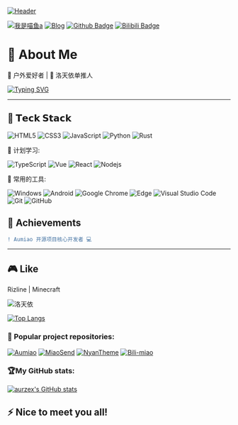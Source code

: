 <!-- 动态效果 -->

[![Header](https://capsule-render.vercel.app/api?type=waving&color=66ccff&height=280&section=header&text=Aurzex&fontSize=70&animation=fadeIn&fontColor=ffffff)](https://aurzex.top)

<!-- 个人资料徽标 -->

[![我是喵鱼a](https://img.shields.io/badge/我是喵鱼a-66ccff)](https://github.com/aurzex/)
[![Blog](https://img.shields.io/badge/Website-white?&logo=Hexo)](https://aurzex.top)
[![Github Badge](https://img.shields.io/badge/-Github%20-black?style=flat&logo=Github&logoColor=white)](https://github.com/aurzex/)
[![Bilibili Badge](https://img.shields.io/badge/Bilibili-pink?style=flat&logo=bilibili&logoColor=white)](https://space.bilibili.com/1940383037)

# 🚀 About Me
 
🌄 户外爱好者 | 🎵 洛天依单推人

[![Typing SVG](<https://readme-typing-svg.demolab.com?font=Fira+Code&size=22&duration=3000&pause=1000&color=66CCFF&center=true&vCenter=true&width=600&lines=console.log(%22Hello+Digital+World%22);while(true){keepCoding()}>)](https://git.io/typing-svg)

---

## 🧰 𝗧𝗲𝗰𝗸 𝗦𝘁𝗮𝗰𝗸

![HTML5](https://img.shields.io/badge/-HTML5-E34F26?style=flat-square&logo=html5&logoColor=white)
![CSS3](https://img.shields.io/badge/-CSS3-1572B6?style=flat-square&logo=css3)
![JavaScript](https://img.shields.io/badge/-JavaScript-oringe?style=flat-square&logo=javascript)
![Python](https://img.shields.io/badge/-Python-pink?style=flat-square&logo=Python)
![Rust](https://img.shields.io/badge/Rust-2E67D3.svg?style=style=flat-square&logo=rust&logoColor=yellow)

🧠 计划学习:

![TypeScript](https://img.shields.io/badge/typescript-%23007ACC.svg?style=flat-square&logo=typescript&logoColor=white)
![Vue](https://img.shields.io/badge/-Vue.js-3f745c?style=flat-square&logo=Vue.js)
![React](https://img.shields.io/badge/-React-07afd9?style=flat-square&logo=React)
![Nodejs](https://img.shields.io/badge/-Nodejs-c0ebd?style=flat-square&logo=Node.js)

🧰 常用的工具:

![Windows](https://img.shields.io/badge/Windows-0078D6?style=flat-square&logo=windows&logoColor=white)
![Android](https://img.shields.io/badge/Android-3DDC84?style=flat-square&logo=android&logoColor=white)
![Google Chrome](https://img.shields.io/badge/Chrome-4285F4?style=flat-square&logo=GoogleChrome&logoColor=white)
![Edge](https://img.shields.io/badge/Edge-0078D7?style=flat-square&logo=Microsoft-edge&logoColor=white)
![Visual Studio Code](https://img.shields.io/badge/-Visual%20Studio%20Code-007ACC?style=flat-square&logo=Visual%20Studio%20Code&logoColor=fff)
![Git](https://img.shields.io/badge/-Git-FCC624?style=flat-square&logo=git)
![GitHub](https://img.shields.io/badge/-GitHub-pink?style=flat-square&logo=github)

## 🏅 Achievements

```diff
! Aumiao 开源项目核心开发者 💻
```

---

## 🎮 Like

Rizline | Minecraft

<img src="https://img.shields.io/badge/-%E2%9D%A4%EF%B8%8F_%E6%B4%9B%E5%A4%A9%E4%BE%9D_%E2%9D%A4%EF%B8%8F-ff66c4?style=for-the-badge" alt="洛天依">

[![Top Langs](https://github-readme-stats.vercel.app/api/top-langs/?username=aurzex)](https://github.com/anuraghazra/github-readme-stats)

### 🚀 Popular project repositories:

[![Aumiao](https://github-readme-stats.vercel.app/api/pin/?username=aurzex&repo=Aumiao&theme=shadow_blue)](https://github.com/aurzex/Aumiao)
[![MiaoSend](https://github-readme-stats.vercel.app/api/pin/?username=aurzex&repo=MiaoSend&theme=shadow_blue)](https://github.com/aurzex/MiaoSend)
[![NyanTheme](https://github-readme-stats.vercel.app/api/pin/?username=aurzex&repo=NyanTheme&theme=shadow_blue)](https://github.com/aurzex/NyanTheme)
[![Bili-miao](https://github-readme-stats.vercel.app/api/pin/?username=aurzex&repo=Bili-miao&theme=shadow_blue)](https://github.com/aurzex/Bili-miao)

### 🏆My GitHub stats:

[![aurzex's GitHub stats](https://github-readme-stats.vercel.app/api?username=aurzex&show_icons=true&theme=vue)](https://github.com/aurzex)

## ⚡ Nice to meet you all!

